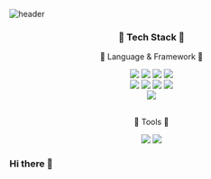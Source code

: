 ![header](https://capsule-render.vercel.app/api?type=waving&color=006E51&height=220&fontColor=fff&text=HELLO%20&fontSize=80&desc=JaeSeok%20Github👋&descSize=20&fontAlignY=35&descAlignY=55&descAlign=55)

<div align=center>
    <h3> 📖 Tech Stack 📖 </h3>
    <p> 🌠 Language & Framework 🌠</p>
    <div>
        <img src="https://img.shields.io/badge/HTML5-E34F26?style=flat-square&logo=HTML5&logoColor=white"/>
        <img src="https://img.shields.io/badge/JAVASCRIPT-F7DF1E?style=flat-square&logo=JavaScript&logoColor=white"/>
        <img src="https://img.shields.io/badge/CSS-1572B6?style=flat-square&logo=CSS3&logoColor=white"/>
        <img src="https://img.shields.io/badge/JAVA-137CBD?style=flat-square&logoColor=white"/>
    </div>
    <div>
        <img src="https://img.shields.io/badge/REACT-61DAFB?style=flat-square&logo=React&logoColor=white"/>
        <img src="https://img.shields.io/badge/REACTNATIVE-61DAFB?style=flat-square&logo=React&logoColor=white"/>
        <img src="https://img.shields.io/badge/Node.js-339933?style=flat-square&logo=Node.js&logoColor=white"/>
        <img src="https://img.shields.io/badge/SPRING-6DB33F?style=flat-square&logo=Spring&logoColor=white"/>
    </div>
    <div>
        <img src="https://img.shields.io/badge/MySQL-4479A1?style=flat-square&logo=MySQL&logoColor=white"/>
    </div>
 </div>
 <br/>
 <div align=center>
     <p> 🔨 Tools 🔨</p>
    <div>
        <img src="https://img.shields.io/badge/VisualStudioCode-007ACC?style=flat-square&logo=Visual Studio Code&logoColor=white"/>
        <img src="https://img.shields.io/badge/Eclipse-2C2255?style=flat-square&logo=Eclipse IDE&logoColor=white"/>
    </div>
</div>


### Hi there 👋

<!--
**Jaeseokkong/Jaeseokkong** is a ✨ _special_ ✨ repository because its `README.md` (this file) appears on your GitHub profile.

Here are some ideas to get you started:

- 🔭 I’m currently working on ...
- 🌱 I’m currently learning ...
- 👯 I’m looking to collaborate on ...
- 🤔 I’m looking for help with ...
- 💬 Ask me about ...
- 📫 How to reach me: ...
- 😄 Pronouns: ...
- ⚡ Fun fact: ...
-->
